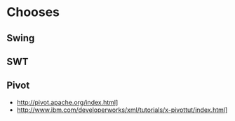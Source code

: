 # Chooses #

## Swing ##
## SWT ##
## Pivot ##
  * http://pivot.apache.org/index.html]
  * http://www.ibm.com/developerworks/xml/tutorials/x-pivottut/index.html]